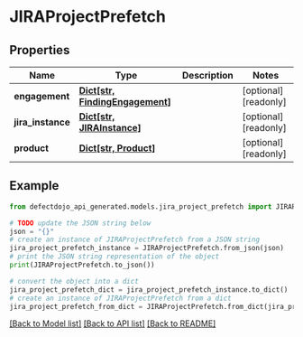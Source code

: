 # JIRAProjectPrefetch


## Properties

Name | Type | Description | Notes
------------ | ------------- | ------------- | -------------
**engagement** | [**Dict[str, FindingEngagement]**](FindingEngagement.md) |  | [optional] [readonly] 
**jira_instance** | [**Dict[str, JIRAInstance]**](JIRAInstance.md) |  | [optional] [readonly] 
**product** | [**Dict[str, Product]**](Product.md) |  | [optional] [readonly] 

## Example

```python
from defectdojo_api_generated.models.jira_project_prefetch import JIRAProjectPrefetch

# TODO update the JSON string below
json = "{}"
# create an instance of JIRAProjectPrefetch from a JSON string
jira_project_prefetch_instance = JIRAProjectPrefetch.from_json(json)
# print the JSON string representation of the object
print(JIRAProjectPrefetch.to_json())

# convert the object into a dict
jira_project_prefetch_dict = jira_project_prefetch_instance.to_dict()
# create an instance of JIRAProjectPrefetch from a dict
jira_project_prefetch_from_dict = JIRAProjectPrefetch.from_dict(jira_project_prefetch_dict)
```
[[Back to Model list]](../README.md#documentation-for-models) [[Back to API list]](../README.md#documentation-for-api-endpoints) [[Back to README]](../README.md)


